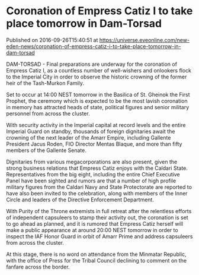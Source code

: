# Coronation of Empress Catiz I to take place tomorrow in Dam-Torsad
Published on 2016-09-26T15:40:51 at https://universe.eveonline.com/new-eden-news/coronation-of-empress-catiz-i-to-take-place-tomorrow-in-dam-torsad

DAM-TORSAD - Final preparations are underway for the coronation of Empress Catiz I, as a countless number of well-wishers and onlookers flock to the Imperial City in order to observe the historic crowning of the former heir of the Tash-Murkon Family.

Set to occur at 14:00 NEST tomorrow in the Basilica of St. Gheinok the First Prophet, the ceremony which is expected to be the most lavish coronation in memory has attracted heads of state, political figures and senior military personnel from across the cluster.

With security activity in the Imperial capital at record levels and the entire Imperial Guard on standby, thousands of foreign dignitaries await the crowning of the next leader of the Amarr Empire, including Gallente President Jacus Roden, FIO Director Mentas Blaque, and more than fifty members of the Gallente Senate.

Dignitaries from various megacorporations are also present, given the strong business relations that Empress Catiz enjoys with the Caldari State. Representatives from the big eight, including the entire Chief Executive Panel have been sighted and rumors are that a number of high profile military figures from the Caldari Navy and State Protectorate are reported to have also been invited to the celebration, along with members of the Inner Circle and leaders of the Directive Enforcement Department.

With Purity of the Throne extremists in full retreat after the relentless efforts of independent capsuleers to stamp their activity out, the coronation is set to go ahead as planned, and it is rumored that Empress Catiz herself will make a public appearance at around 20:00 NEST tomorrow in order to inspect the IAF Honor Guard in orbit of Amarr Prime and address capsuleers from across the cluster.

At this stage, there is no word on attendance from the Minmatar Republic, with the office of Press for the Tribal Council declining to comment on the fanfare across the border.
